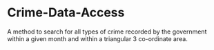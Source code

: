 # Crime-Data-Access
A method to search for all types of crime recorded by the government within a given month and within a triangular 3 co-ordinate area.
